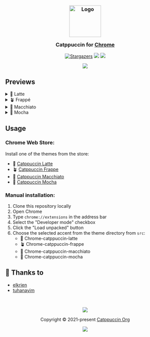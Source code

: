<h3 align="center">
	<img src="https://raw.githubusercontent.com/catppuccin/catppuccin/main/assets/logos/exports/1544x1544_circle.png" width="100" alt="Logo"/><br/>
	<img src="https://raw.githubusercontent.com/catppuccin/catppuccin/main/assets/misc/transparent.png" height="30" width="0px"/>
	Catppuccin for <a href="https://www.google.com/chrome">Chrome</a>
	<img src="https://raw.githubusercontent.com/catppuccin/catppuccin/main/assets/misc/transparent.png" height="30" width="0px"/>
</h3>
<p align="center">
    <a href="https://github.com/catppuccin/chrome/stargazers"><img alt="Stargazers" src="https://img.shields.io/github/stars/catppuccin/chrome?colorA=363a4f&colorB=b7bdf8&style=for-the-badge"></a>
    <a href="https://github.com/catppuccin/chrome/issues"><img src="https://img.shields.io/github/issues/catppuccin/chrome?colorA=363a4f&colorB=f5a97f&style=for-the-badge"></a>
    <a href="https://github.com/catppuccin/chrome/contributors"><img src="https://img.shields.io/github/contributors/catppuccin/chrome?colorA=363a4f&colorB=a6da95&style=for-the-badge"></a>
</p>

<p align="center">
  <img src="https://raw.githubusercontent.com/catppuccin/chrome/main/assets/chrome.png"/>
</p>

## Previews

<details>
<summary>🌻 Latte</summary>
  <img src="https://raw.githubusercontent.com/catppuccin/chrome/main/assets/chrome-latte.png"/>
</details>
<details>
<summary>🪴 Frappé</summary>
  <img src="https://raw.githubusercontent.com/catppuccin/chrome/main/assets/chrome-frappe.png"/>
</details>
<details>
<summary>🌺 Macchiato</summary>
  <img src="https://raw.githubusercontent.com/catppuccin/chrome/main/assets/chrome-macchiato.png"/>
</details>
<details>
<summary>🌿 Mocha</summary>
  <img src="https://raw.githubusercontent.com/catppuccin/chrome/main/assets/chrome-mocha.png"/>
</details>

## Usage

### Chrome Web Store:
Install one of the themes from the store:

- 🌻 [Catppuccin Latte](https://chrome.google.com/webstore/detail/catppuccin-chrome-theme-l/jhjnalhegpceacdhbplhnakmkdliaddd)
- 🪴 [Catppuccin Frappe](https://chrome.google.com/webstore/detail/catppuccin-chrome-theme-f/olhelnoplefjdmncknfphenjclimckaf)
- 🌺 [Catppuccin Macchiato](https://chrome.google.com/webstore/detail/catppuccin-chrome-theme-m/cmpdlhmnmjhihmcfnigoememnffkimlk)
- 🌿 [Catppuccin Mocha](https://chrome.google.com/webstore/detail/catppuccin-chrome-theme-m/bkkmolkhemgaeaeggcmfbghljjjoofoh)

### Manual installation:

1. Clone this repository locally
2. Open Chrome
3. Type `chrome://extensions` in the address bar
4. Select the "Developer mode" checkbox
5. Click the "Load unpacked" button
6. Choose the selected accent from the theme directory from `src`:
    - 🌻 Chrome-catppuccin-latte
    - 🪴 Chrome-catppuccin-frappe
    - 🌺 Chrome-catppuccin-macchiato
    - 🌿 Chrome-catppuccin-mocha

## 💝 Thanks to

- [elkrien](https://github.com/elkrien)
- [tuhanayim](https://github.com/tuhanayim)

&nbsp;

<p align="center"><img src="https://raw.githubusercontent.com/catppuccin/catppuccin/main/assets/footers/gray0_ctp_on_line.svg?sanitize=true" /></p>
<p align="center">Copyright &copy; 2021-present <a href="https://github.com/catppuccin" target="_blank">Catppuccin Org</a>
<p align="center"><a href="https://github.com/catppuccin/catppuccin/blob/main/LICENSE"><img src="https://img.shields.io/static/v1.svg?style=for-the-badge&label=License&message=MIT&logoColor=d9e0ee&colorA=363a4f&colorB=b7bdf8"/></a></p>
